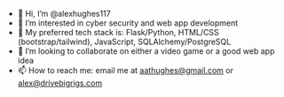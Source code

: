 - 👋 Hi, I’m @alexhughes117
- 👀 I’m interested in cyber security and web app development 
- 🌱 My preferred tech stack is: Flask/Python, HTML/CSS (bootstrap/tailwind), JavaScript, SQLAlchemy/PostgreSQL
- 💞️ I’m looking to collaborate on either a video game or a good web app idea
- 📫 How to reach me: email me at aathughes@gmail.com or alex@drivebigrigs.com
